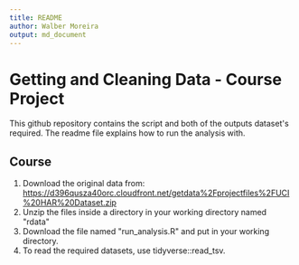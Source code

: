 ```yaml
---
title: README
author: Walber Moreira
output: md_document
---
```



# Getting and Cleaning Data - Course Project

   This github repository contains the script and both of the outputs dataset's required. The readme file explains how to run the analysis with.

## Course

   1. Download the original data from: <https://d396qusza40orc.cloudfront.net/getdata%2Fprojectfiles%2FUCI%20HAR%20Dataset.zip> 
   2. Unzip the files inside a directory in your working directory named "rdata"
   3. Download the file named "run_analysis.R" and put in your working directory. 
   4. To read the required datasets, use tidyverse::read_tsv.
   
   